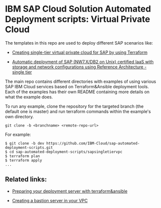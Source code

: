 # IBM SAP Cloud Solution Automated Deployment scripts: Virtual Private Cloud

The templates in this repo are used to deploy different SAP scenarios like:

- [Creating single-tier virtual private cloud for SAP by using Terraform](https://github.com/IBM-Cloud/sap-automated-deployment-scripts/tree/master/sapsingletiervpc)

- [Automatic deployment of SAP (NW7.X/DB2 on Unix) certified IaaS with storage and network configurations using Reference Architecture - single tier](https://github.com/IBM-Cloud/sap-automated-deployment-scripts/tree/master/sapsingletierdb2)


The main repo contains different directories with examples of using various SAP IBM Cloud services based on  Terraform&Ansible deployment tools. Each of the examples has their own README containing more details on what the example does.

To run any example, clone the repository for the targeted branch (the default one is master)  and run terraform commands within the example's own directory.

`git clone -b <branchname> <remote-repo-url>`
 
For example:
```
$ git clone -b dev https://github.com/IBM-Cloud/sap-automated-deployment-scripts.git
$ cd sap-automated-deployment-scripts/sapsingletiervpc
$ terraform plan
$ terraform apply
...
```

## Related links:

- [Preparing your deployment server with terraform&ansible](https://github.com/IBM-Cloud/terraform-provider-ibm)

- [Creating a bastion server in your VPC](https://github.com/IBM-Cloud/vpc-tutorials/tree/master/vpc-secure-management-bastion-server)
